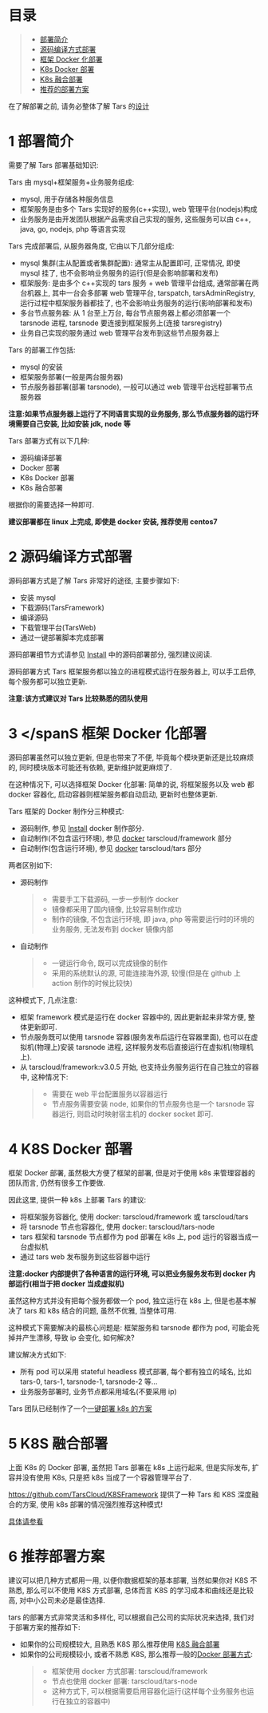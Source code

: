# 目录

> - [部署简介](#chapter-1)
> - [源码编译方式部署](#chapter-2)
> - [框架 Docker 化部署](#chapter-3)
> - [K8s Docker 部署](#chapter-4)
> - [K8s 融合部署](#chapter-5)
> - [推荐的部署方案](#chapter-6)

在了解部署之前, 请务必整体了解 Tars 的[设计](https://github.com/TarsCloud/TarsDocs/blob/master/base/tars-intro.md)

# 1 <span id="chapter-1"></span>部署简介

需要了解 Tars 部署基础知识:

Tars 由 mysql+框架服务+业务服务组成:

- mysql, 用于存储各种服务信息
- 框架服务是由多个 Tars 实现好的服务(c++实现), web 管理平台(nodejs)构成
- 业务服务是由开发团队根据产品需求自己实现的服务, 这些服务可以由 c++, java, go, nodejs, php 等语言实现

Tars 完成部署后, 从服务器角度, 它由以下几部分组成:

- mysql 集群(主从配置或者集群配置): 通常主从配置即可, 正常情况, 即使 mysql 挂了, 也不会影响业务服务的运行(但是会影响部署和发布)
- 框架服务: 是由多个 c++实现的 tars 服务 + web 管理平台组成, 通常部署在两台机器上, 其中一台会多部署 web 管理平台, tarspatch, tarsAdminRegistry, 运行过程中框架服务器都挂了, 也不会影响业务服务的运行(影响部署和发布)
- 多台节点服务器: 从 1 台至上万台, 每台节点服务器上都必须部署一个 tarsnode 进程, tarsnode 要连接到框架服务上(连接 tarsregistry)
- 业务自己实现的服务通过 web 管理平台发布到这些节点服务器上

Tars 的部署工作包括:

- mysql 的安装
- 框架服务部署(一般是两台服务器)
- 节点服务器部署(部署 tarsnode), 一般可以通过 web 管理平台远程部署节点服务器

**注意:如果节点服务器上运行了不同语言实现的业务服务, 那么节点服务器的运行环境需要自己安装, 比如安装 jdk, node 等**

Tars 部署方式有以下几种:

- 源码编译部署
- Docker 部署
- K8s Docker 部署
- K8s 融合部署

根据你的需要选择一种即可.

**建议部署都在 linux 上完成, 即使是 docker 安装, 推荐使用 centos7**

# 2 <span id="chapter-2"></span>源码编译方式部署

源码部署方式是了解 Tars 非常好的途径, 主要步骤如下:

- 安装 mysql
- 下载源码(TarsFramework)
- 编译源码
- 下载管理平台(TarsWeb)
- 通过一键部署脚本完成部署

源码部署细节方式请参见 [Install](source.md) 中的源码部署部分, 强烈建议阅读.

源码部署方式 Tars 框架服务都以独立的进程模式运行在服务器上, 可以手工启停, 每个服务都可以独立更新.

**注意:该方式建议对 Tars 比较熟悉的团队使用**

# 3 <span id="chapter-3"></spanS 框架 Docker 化部署

源码部署虽然可以独立更新, 但是也带来了不便, 毕竟每个模块更新还是比较麻烦的, 同时模块版本可能还有依赖, 更新维护就更麻烦了.

在这种情况下, 可以选择框架 Docker 化部署: 简单的说, 将框架服务以及 web 都 docker 容器化, 启动容器则框架服务都自动启动, 更新时也整体更新.

Tars 框架的 Docker 制作分三种模式:

- 源码制作, 参见 [Install](source.md) docker 制作部分.
- 自动制作(不包含运行环境), 参见 [docker](docker.md) tarscloud/framework 部分
- 自动制作(包含运行环境), 参见 [docker](docker.md) tarscloud/tars 部分

两者区别如下:

- 源码制作

  > - 需要手工下载源码, 一步一步制作 docker
  > - 镜像都采用了国内镜像, 比较容易制作成功
  > - 制作的镜像, 不包含运行环境, 即 java, php 等需要运行时的环境的业务服务, 无法发布到 docker 镜像内部

- 自动制作
  > - 一键运行命令, 既可以完成镜像的制作
  > - 采用的系统默认的源, 可能连接海外源, 较慢(但是在 github 上 action 制作的时候比较快)

这种模式下, 几点注意:

- 框架 framework 模式是运行在 docker 容器中的, 因此更新起来非常方便, 整体更新即可.
- 节点服务既可以使用 tarsnode 容器(服务发布后运行在容器里面), 也可以在虚拟机(物理上)安装 tarsnode 进程, 这样服务发布后直接运行在虚拟机(物理机上).
- 从 tarscloud/framework:v3.0.5 开始, 也支持业务服务运行在自己独立的容器中, 这种情况下:
  > - 需要在 web 平台配置服务以容器运行
  > - 节点服务需要安装 node, 如果你的节点服务也是一个 tarsnode 容器运行, 则启动时映射宿主机的 docker socket 即可.

# 4 <span id="chapter-4"></span>K8S Docker 部署

框架 Docker 部署, 虽然极大方便了框架的部署, 但是对于使用 k8s 来管理容器的团队而言, 仍然有很多工作要做.

因此这里, 提供一种 k8s 上部署 Tars 的建议:

- 将框架服务容器化, 使用 docker: tarscloud/framework 或 tarscloud/tars
- 将 tarsnode 节点也容器化, 使用 docker: tarscloud/tars-node
- tars 框架和 tarsnode 节点都作为 pod 部署在 k8s 上, pod 运行的容器当成一台虚拟机
- 通过 tars web 发布服务到这些容器中运行

**注意:docker 内部提供了各种语言的运行环境, 可以把业务服务发布到 docker 内部运行(相当于把 docker 当成虚拟机)**

虽然这种方式并没有把每个服务都做一个 pod, 独立运行在 k8s 上, 但是也基本解决了 tars 和 k8s 结合的问题, 虽然不优雅, 当整体可用.

这种模式下需要解决的最核心问题是: 框架服务和 tarsnode 都作为 pod, 可能会死掉并产生漂移, 导致 ip 会变化, 如何解决?

建议解决方式如下:

- 所有 pod 可以采用 stateful headless 模式部署, 每个都有独立的域名, 比如 tars-0, tars-1, tarsnode-1, tarsnode-2 等...
- 业务服务部署时, 业务节点都采用域名(不要采用 ip)

Tars 团队已经制作了一个[一键部署 k8s 的方案](k8s-docker-1.md)

# 5 <span id="chapter-5"></span>K8S 融合部署

上面 K8s 的 Docker 部署, 虽然把 Tars 部署在 k8s 上运行起来, 但是实际发布, 扩容并没有使用 K8s, 只是把 k8s 当成了一个容器管理平台了.

https://github.com/TarsCloud/K8SFramework 提供了一种 Tars 和 K8S 深度融合的方案, 使用 k8s 部署的情况强烈推荐这种模式!

[具体请参看](../k8s/README.md)

# 6 <span id="chapter-6"></span>推荐部署方案

建议可以把几种方式都用一用, 以便你数据框架的基本部署, 当然如果你对 K8S 不熟悉, 那么可以不使用 K8S 方式部署, 总体而言 K8S 的学习成本和曲线还是比较高, 对中小公司未必是最佳选择.

tars 的部署方式非常灵活和多样化, 可以根据自己公司的实际状况来选择, 我们对于部署方案的推荐如下:

- 如果你的公司规模较大, 且熟悉 K8S 那么推荐使用 [K8S 融合部署](k8s-docker-3.md)
- 如果你的公司规模较小, 或者不熟悉 K8S, 那么推荐一般的[Docker 部署方式](docker.md):
  > - 框架使用 docker 方式部署: tarscloud/framework
  > - 节点也使用 docker 部署: tarscloud/tars-node
  > - 这种方式下, 可以根据需要启用容器化运行(这样每个业务服务也运行在独立的容器中)
